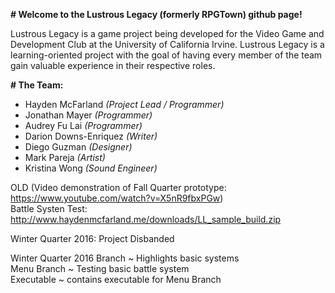 **# Welcome to the Lustrous Legacy (formerly RPGTown) github page!**

Lustrous Legacy is a game project being developed for the Video Game and Development Club at the University of California Irvine. Lustrous Legacy is a learning-oriented project with the goal of having every member of the team gain valuable experience in their respective roles.

**# The Team:**
- Hayden McFarland _(Project Lead / Programmer)_
- Jonathan Mayer _(Programmer)_
- Audrey Fu Lai _(Programmer)_
- Darion Downs-Enriquez _(Writer)_
- Diego Guzman _(Designer)_
- Mark Pareja _(Artist)_
- Kristina Wong _(Sound Engineer)_

OLD (Video demonstration of Fall Quarter prototype: https://www.youtube.com/watch?v=X5nR9fbxPGw)  
Battle Systen Test: http://www.haydenmcfarland.me/downloads/LL_sample_build.zip  

Winter Quarter 2016: Project Disbanded

Winter Quarter 2016 Branch ~ Highlights basic systems  
Menu Branch ~ Testing basic battle system  
Executable ~ contains executable for Menu Branch  
